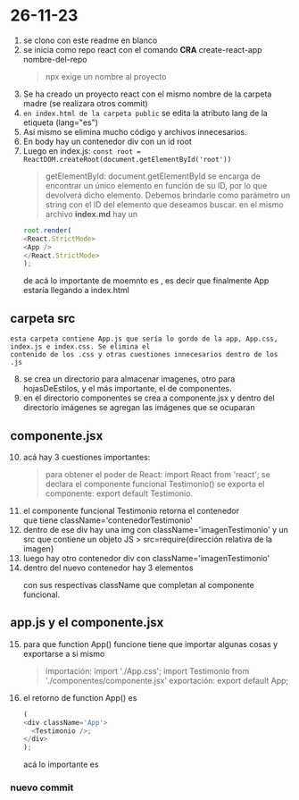# 26-11-23
1. se clono con este readme en blanco
2. se inicia como repo react con el comando **CRA** create-react-app nombre-del-repo
	> npx exige un nombre al proyecto
3. Se ha creado un proyecto react con el mismo nombre de la carpeta madre (se realizara otros commit)
4.  `en index.html de la carpeta public` se edita la atributo lang de la etiqueta <html> (lang="es")
5. Así mismo se elimina mucho código y archivos innecesarios.
6. En body hay un contenedor div con un id root
7. Luego en index.js: `const root = ReactDOM.createRoot(document.getElementById('root'))`
	> getElementById: document.getElementById se encarga de encontrar un único elemento en función de su ID, por lo que devolverá dicho elemento. Debemos brindarle como parámetro un string con el ID del elemento que deseamos buscar.
	> en el mismo archivo **index.md** hay un
	```JavaScript
	root.render(
	<React.StrictMode>
    <App />
  	</React.StrictMode>
	);
	```
	de acá lo importante de moemnto es <App />, es decir que finalmente App estaría llegando a index.html
## carpeta src
	esta carpeta contiene App.js que sería lo gordo de la app, App.css, index.js e index.css. Se elimina el 
	contenido de los .css y otras cuestiones innecesarios dentro de los .js
8. se crea un directorio para almacenar imagenes, otro para hojasDeEstilos, y el más importante, el de componentes.
9. en el directorio componentes se crea a componente.jsx y dentro del directorio imágenes se agregan las imágenes que se ocuparan 
## componente.jsx
10. acá hay 3 cuestiones importantes:
	> para obtener el poder de React: import React from 'react';
	> se declara el componente funcional Testimonio()
	> se exporta el componente: export default Testimonio.
11. el componente funcional Testimonio retorna el contenedor <div> que tiene className='contenedorTestimonio'
12.  dentro de ese div hay una img con className='imagenTestimonio' y un src que contiene un objeto JS
	> src=require{dirección relativa de la imagen}
13. luego hay otro contenedor div con className='imagenTestimonio'
14. dentro del nuevo contenedor hay 3 elementos <p> con sus respectivas className que completan al componente funcional.
## app.js y el componente.jsx
15. para que function App() funcione tiene que importar algunas cosas y exportarse a si mismo
	> importación: import './App.css'; import Testimonio from './componentes/componente.jsx'
	> exportación: export default App;
16. el retorno de function App() es
	```JavaScript
	(
    <div className='App'>
      <Testimonio />;
    </div>
    );
	```
	acá lo importante es <Testimonio />
### nuevo commit

